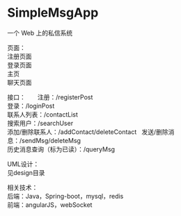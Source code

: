# SimpleMsgApp

一个 Web 上的私信系统

页面：  
注册页面  
登录页面  
主页  
聊天页面

接口：        
注册：/registerPost  
登录：/loginPost  
联系人列表：/contactList  
搜索用户：/searchUser  
添加/删除联系人：/addContact/deleteContact  
发送/删除消息：/sendMsg/deleteMsg  
历史消息查询（标为已读）：/queryMsg  

UML设计：  
见design目录  

相关技术：  
后端：Java，Spring-boot，mysql，redis  
前端：angularJS，webSocket

